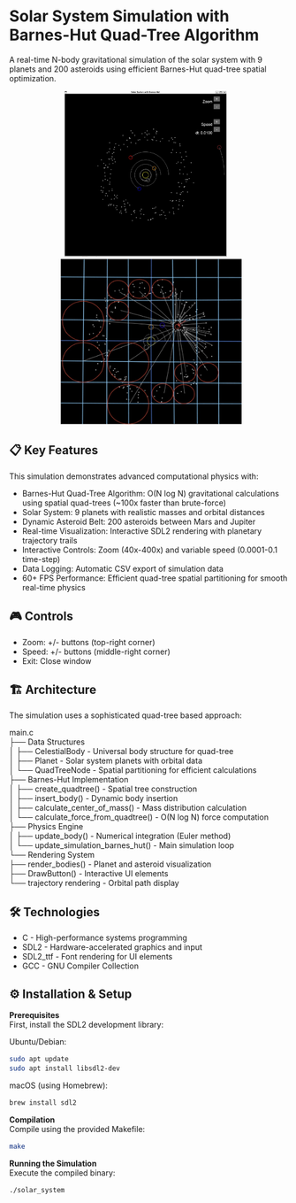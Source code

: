 # Solar System Simulation with Barnes-Hut Quad-Tree Algorithm

A real-time N-body gravitational simulation of the solar system with 9 planets and 200 asteroids using efficient Barnes-Hut quad-tree spatial optimization.

<div align="center">
  <img src="img/solar_system.jpg" alt="Solar System Overview" height="300" style="margin-right: 10px;"/>
  <img src="img/barnes-hut.jpg" alt="Asteroid Belt Detail" height="300" style="margin-left: 10px;"/>
</div>

## 📋 Key Features

This simulation demonstrates advanced computational physics with:

- Barnes-Hut Quad-Tree Algorithm: O(N log N) gravitational calculations using spatial quad-trees (~100x faster than brute-force)
- Solar System: 9 planets with realistic masses and orbital distances
- Dynamic Asteroid Belt: 200 asteroids between Mars and Jupiter
- Real-time Visualization: Interactive SDL2 rendering with planetary trajectory trails
- Interactive Controls: Zoom (40x-400x) and variable speed (0.0001-0.1 time-step)
- Data Logging: Automatic CSV export of simulation data
- 60+ FPS Performance: Efficient quad-tree spatial partitioning for smooth real-time physics

## 🎮 Controls

- Zoom: +/- buttons (top-right corner)
- Speed: +/- buttons (middle-right corner)
- Exit: Close window

## 🏗️ Architecture

The simulation uses a sophisticated quad-tree based approach:

main.c  
├── Data Structures  
│   ├── CelestialBody - Universal body structure for quad-tree  
│   ├── Planet - Solar system planets with orbital data  
│   └── QuadTreeNode - Spatial partitioning for efficient calculations  
├── Barnes-Hut Implementation  
│   ├── create_quadtree() - Spatial tree construction  
│   ├── insert_body() - Dynamic body insertion  
│   ├── calculate_center_of_mass() - Mass distribution calculation  
│   └── calculate_force_from_quadtree() - O(N log N) force computation  
├── Physics Engine  
│   ├── update_body() - Numerical integration (Euler method)  
│   └── update_simulation_barnes_hut() - Main simulation loop  
└── Rendering System  
    ├── render_bodies() - Planet and asteroid visualization  
    ├── DrawButton() - Interactive UI elements  
    └── trajectory rendering - Orbital path display  

## 🛠️ Technologies

- C - High-performance systems programming
- SDL2 - Hardware-accelerated graphics and input
- SDL2_ttf - Font rendering for UI elements
- GCC - GNU Compiler Collection

## ⚙️ Installation & Setup

**Prerequisites**  
First, install the SDL2 development library:  

Ubuntu/Debian:  

```bash
sudo apt update  
sudo apt install libsdl2-dev  
```

macOS (using Homebrew):
  
```bash
brew install sdl2
```

**Compilation**  
Compile using the provided Makefile:  

```bash
make
```

**Running the Simulation**  
Execute the compiled binary:  

```bash
./solar_system
```
